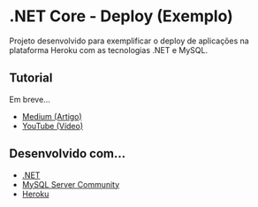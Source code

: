 # .NET Core - Deploy (Exemplo)
Projeto desenvolvido para exemplificar o deploy de aplicações na plataforma Heroku com as tecnologias .NET e MySQL. 

## Tutorial
Em breve...
* [Medium (Artigo)](https://medium.com/)
* [YouTube (Vídeo)](https://www.youtube.com)

## Desenvolvido com...

* [.NET](https://dotnet.microsoft.com/en-us/download)
* [MySQL Server Community](https://www.mysql.com)
* [Heroku](https://www.heroku.com)
